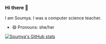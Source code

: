 ### Hi there 👋

I am Soumya. I was a computer science teacher. 
- 😄 Pronouns: she/her



[![Soumya's GitHub stats](https://github-readme-stats.vercel.app/api?username=soumyas567&hide=issues&show_icons=true&theme=gruvbox_light)](https://github.com/soumyas567/github-readme-stats) &nbsp;&nbsp;&nbsp;    

